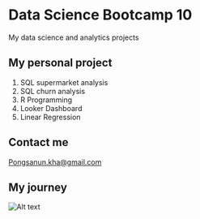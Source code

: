 # Data Science Bootcamp 10
My data science and analytics projects

## My personal project
1. SQL supermarket analysis
2. SQL churn analysis
3. R Programming
4. Looker Dashboard
5. Linear Regression

## Contact me
Pongsanun.kha@gmail.com

## My journey
![Alt text](https://cdn.britannica.com/10/241010-049-3EB67AA2/highest-mountains-of-the-world-on-each-continent.jpg)
